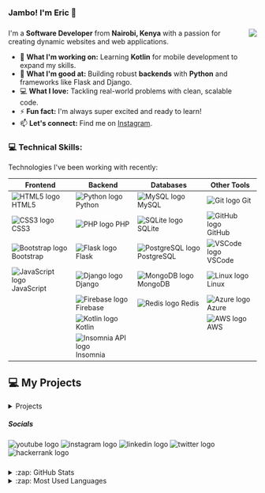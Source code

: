 ### Jambo! I'm Eric 👋

###

<img align="right" height="200" src="https://app.digifunzi.com/images/16893490130660efe82fa3da42ed56eef013171835.gif"  />


I'm a **Software Developer** from **Nairobi, Kenya** with a passion for creating dynamic websites and web applications.  

- 🔭 **What I'm working on:** Learning **Kotlin** for mobile development to expand my skills.  
- 🌱 **What I'm good at:** Building robust **backends** with **Python** and frameworks like Flask and Django.  
- 💻 **What I love:** Tackling real-world problems with clean, scalable code.  
- ⚡ **Fun fact:** I'm always super excited and ready to learn!  
- 📫 **Let's connect:** Find me on [Instagram][Instagram].  



### 💻 Technical Skills:

Technologies I've been working with recently:

| **Frontend** | **Backend** | **Databases** | **Other Tools** |
|--------------|-------------|---------------|-----------------|
| <img src="https://cdn.jsdelivr.net/gh/devicons/devicon/icons/html5/html5-original.svg" height="30" alt="HTML5 logo" /> HTML5 | <img src="https://cdn.jsdelivr.net/gh/devicons/devicon/icons/python/python-original.svg" height="30" alt="Python logo" /> Python | <img src="https://cdn.jsdelivr.net/gh/devicons/devicon/icons/mysql/mysql-original.svg" height="30" alt="MySQL logo" /> MySQL | <img src="https://cdn.jsdelivr.net/gh/devicons/devicon/icons/git/git-original.svg" height="30" alt="Git logo" /> Git |
| <img src="https://cdn.jsdelivr.net/gh/devicons/devicon/icons/css3/css3-original.svg" height="30" alt="CSS3 logo" /> CSS3 | <img src="https://cdn.jsdelivr.net/gh/devicons/devicon/icons/php/php-original.svg" height="30" alt="PHP logo" /> PHP | <img src="https://cdn.jsdelivr.net/gh/devicons/devicon/icons/sqlite/sqlite-original.svg" height="30" alt="SQLite logo" /> SQLite | <img src="https://cdn.jsdelivr.net/gh/devicons/devicon/icons/github/github-original.svg" height="30" alt="GitHub logo" /> GitHub |
| <img src="https://cdn.jsdelivr.net/gh/devicons/devicon/icons/bootstrap/bootstrap-original.svg" height="30" alt="Bootstrap logo" /> Bootstrap | <img src="https://cdn.jsdelivr.net/gh/devicons/devicon/icons/flask/flask-original.svg" height="30" alt="Flask logo" /> Flask | <img src="https://cdn.jsdelivr.net/gh/devicons/devicon/icons/postgresql/postgresql-original.svg" height="30" alt="PostgreSQL logo" /> PostgreSQL | <img src="https://cdn.jsdelivr.net/gh/devicons/devicon/icons/vscode/vscode-original.svg" height="30" alt="VSCode logo" /> VSCode |
| <img src="https://cdn.jsdelivr.net/gh/devicons/devicon/icons/javascript/javascript-original.svg" height="30" alt="JavaScript logo" /> JavaScript | <img src="https://cdn.jsdelivr.net/gh/devicons/devicon/icons/django/django-plain.svg" height="30" alt="Django logo" /> Django | <img src="https://cdn.jsdelivr.net/gh/devicons/devicon/icons/mongodb/mongodb-original.svg" height="30" alt="MongoDB logo" /> MongoDB | <img src="https://cdn.jsdelivr.net/gh/devicons/devicon/icons/linux/linux-original.svg" height="30" alt="Linux logo" /> Linux |
|  | <img src="https://cdn.jsdelivr.net/gh/devicons/devicon/icons/firebase/firebase-plain.svg" height="30" alt="Firebase logo" /> Firebase | <img src="https://cdn.jsdelivr.net/gh/devicons/devicon/icons/redis/redis-original.svg" height="30" alt="Redis logo" /> Redis | <img src="https://cdn.jsdelivr.net/gh/devicons/devicon/icons/azure/azure-original.svg" height="30" alt="Azure logo" /> Azure |
|  | <img src="https://cdn.jsdelivr.net/gh/devicons/devicon/icons/kotlin/kotlin-original.svg" height="30" alt="Kotlin logo" /> Kotlin |  | <img src="https://cdn.jsdelivr.net/gh/devicons/devicon/icons/amazonwebservices/amazonwebservices-line-wordmark.svg" height="30" alt="AWS logo" /> AWS |
|  | <img src="https://www.pngitem.com/pimgs/m/463-4634376_insomnia-rest-client-icon-hd-png-download.png" height="30" alt="Insomnia API logo" /> Insomnia |  |  |




## 💻 My Projects

<details>
   <summary>Projects</summary>

---

### 1. **Project Name:** Online Store  
**Description:**  
An online firearm store with a user-friendly interface built using **HTML**, **CSS**, and **Bootstrap**, a secure backend powered by **Python Flask** and **MySQL**, and integrated secure payments via the **Mpesa API**.

#### Project Images:  
<details>
   <summary>Click to view images</summary>

   - **Homepage**  
     ![Store Homepage](images/store/homepage.png)
   
   - **Login Page**  
     ![Store Login Page](images/store/login.png)

   - **Admin Dashboard**  
     ![Store Admin Dashboard](images/store/dashboard.png)

   - **Items Listing**  
     ![Store Items Listing](images/store/listing-items.png)
   
   - **Add New Item**  
     ![Store Add New Item](images/store/add-item.png)

   - **Orders Listing**  
     ![Store Orders Listing](images/store/orders.png)
   
   - **Payments Listing**  
     ![Store Payments Listing](images/store/payments.png)

</details>

---

### 2. **Project Name:** Billing App  
**Description:**  
A water billing and customer management system built with PHP and MySQL, designed for efficient billing, record-keeping, and streamlined customer management.

#### Project Images:  
<details>
   <summary>Click to view images</summary>

   - **User Login**  
     ![Billing Login](images/billing/login.png)
   
   - **Admin Dashboard**  
     ![Billing Dashboard](images/billing/dashboard.png)

   - **Listing of Clients**  
     ![Clients Listing](images/billing/clients.png)

</details>

---

### 3. **Project Name:** AfyaMind  
**Description:**  
AfyaMind is a web platform offering accessible and culturally relevant mental health resources for young adults in Kenya. It aims to reduce stigma and provide tools to manage stress and mental health issues.

#### Project Images:  
<details>
   <summary>Click to view images</summary>

   - **Homepage**  
     ![Homepage](images/mental/homepage.png)
     
   - **About page**
     ![About page](images/mental/about.png)
   
   - **User Login**  
     ![User Login](images/mental/login.png)

   - **User Dashboard**  
     ![User Dashboard](images/mental/dashboard.png)

   - **Log Mood**  
     ![Log Mood](images/mental/logmood.png)

   - **Journal Entry** 
     ![Journal Entry](images/mental/journal.png)
    
</details>

---

### 4. **Project Name:** Toyota Supra  
**Description:**  
Welcome to the ultimate Toyota Supra fan site! Discover the iconic Supra’s history, explore different models, and browse a gallery of stunning images. Built with HTML, CSS (Bootstrap), and JavaScript, this site offers a modern and engaging experience for car enthusiasts, celebrating the Supra’s legacy and design excellence.

#### Project Images:  
<details>
   <summary>Click to view images</summary>

   - **Landing Page**  
     ![Landing Page](images/supra/homepage.png)
   
   - **About Page**  
     ![About Page](images/supra/aboutpage.png)

   - **Models Page**  
     ![Models Page 1](images/supra/modelspage.png)  
     ![Models Page 2](images/supra/modelspage1.png)

   - **Gallery Page**  
     ![Gallery Page](images/supra/gallery.png)

</details>

</details>





  



##### Socials

<div align="left">
  <img src="https://raw.githubusercontent.com/maurodesouza/profile-readme-generator/master/src/assets/icons/social/youtube/default.svg" width="30" height="18" alt="youtube logo"  />
  <img src="https://raw.githubusercontent.com/maurodesouza/profile-readme-generator/master/src/assets/icons/social/instagram/default.svg" width="30" height="18" alt="instagram logo"  />
  <img src="https://raw.githubusercontent.com/maurodesouza/profile-readme-generator/master/src/assets/icons/social/linkedin/default.svg" width="30" height="18" alt="linkedin logo"  />
  <img src="https://raw.githubusercontent.com/maurodesouza/profile-readme-generator/master/src/assets/icons/social/twitter/default.svg" width="30" height="18" alt="twitter logo"  />
  <img src="https://raw.githubusercontent.com/maurodesouza/profile-readme-generator/master/src/assets/icons/social/hackerrank/default.svg" width="30" height="18" alt="hackerrank logo"  />
</div>

###



<details>
  <summary>:zap: GitHub Stats</summary>

![](https://github-readme-stats.vercel.app/api?username=nzyoka10&theme=radical&hide_border=true&include_all_commits=false&count_private=false)`<br/>`

<!-- ![](https://github-readme-streak-stats.herokuapp.com/?user=nzyoka10&theme=radical&hide_border=true) -->

</details>

<details>
  <summary>:zap: Most Used Languages</summary>

![](https://github-readme-stats.vercel.app/api/top-langs/?username=nzyoka10&theme=radical&hide_border=true&include_all_commits=false&count_private=false&layout=compact)

</details>

[website]: https://nzyoka-developer.com/
[YouTube]: https://www.youtube.com/watch?v=rWMuEIcdJP4&ab_channel=Codecademy
[instagram]: https://www.instagram.com/_byte.bard__
[linkedin]: https://linkedin.com/in/eric-nzyoka
